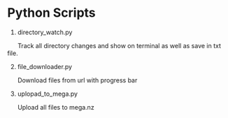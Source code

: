 # Python Scripts

1. directory_watch.py

&nbsp;&nbsp;&nbsp;&nbsp;&nbsp; Track all directory changes and show on terminal as well as save in txt file.

2. file_downloader.py

&nbsp;&nbsp;&nbsp;&nbsp;&nbsp; Download files from url with progress bar

3. uplopad_to_mega.py

&nbsp;&nbsp;&nbsp;&nbsp;&nbsp; Upload all files to mega.nz